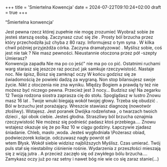 +++
title = 'Smiertelna Kowencja'
date = 2024-07-22T09:10:24+02:00
draft = true
+++

“Śmiertelna konwencja’

Jest pewna rzecz której zupełnie nie mogę zrozumieć
 Wyobraź sobie że  jesteś starszą osobą. 
Zaczynasz czuć się źle . 
Prosty ból brzucha przez który przechodziła  już chyba z 80 razy.
Informujesz o tym syna . 
W kilka chwil później  przyjeżdża  córka.
 Zaczyna dramatyzować . 
 Myślisz sobie, coś jest nie tak ?
 Nie masz pewności.
Nieustannie otoczona przez pół -szepty
  Umierasz?  
Konwencja zapadła
Nie ma po co jeść" nie ma po co pić.
 Ostatnimi ruchami warg starasz się jeszcze raz poczuć jak samkuje rzeczywistość. 
Nastaje  noc.
 Nie śpisz,
 Boisz się zamknąć oczy
 W końcu godzisz się ze świadomością że powieki dadzą za wygraną. Non stop bilansujesz  swoje życie. Nikt z otoczenia nie zna wyniku. 
MIędzy  Bogiem a prawdą ty też nie możesz być niczego pewna. Przecież jest 3 nocy…
 Budzisz się! 
Na zegarku 12 
Twoja rodzona siostra zaprasza cię do stołu. Spoglądasz w lustro
 Znowu masz 16 lat .
Twoje wnuki biegają wokół twojej głowy. Trzeba się obudzić . Ból w brzuchu jest porażający. 
Wreszcie stawiasz diagnozę (nowotwór złośliwy). 
Wstajesz.
 Jest poranek 
Dwójka rodzeństwa , o twarzach twoich dzieci , śpi obok ciebie. 
Jesteś głodna. 
Straszliwy ból brzucha oznajmia rzeczywistość
Nie możesz się podnieść
 padasz 
ktoś przebiega.... 
Znowu wstajesz 
okazuje się że po Raz 10 w ciągu godziny.
 Łapczywie zjadasz śniadanie. 
Chleb, masło ,woda. 
Jesteś wygłodniała 
\Pożerasz  obiad, podwieczorek kolacje.
 odczuwasz nagły powrót sił  
wtem 
Błysk. 
Wokół siebie widzisz najbliższych
Myślisz. 
Czas umierać. 
Twój  puls stał się niestabilny ciśnienie rośnie. 
Wydarzenia z przeszłości mieszają się z wizją jutra . 
A przecież  zaczęło się od zwykłego bólu brzucha…. 
Zamykasz oczy już  po raz setny  i nawet bóg nie wie co się zaraz stanie(...)

